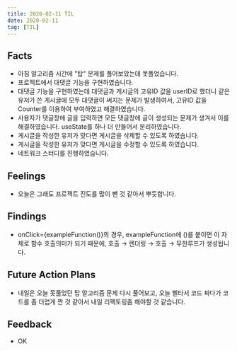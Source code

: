```yaml
---
title: 2020-02-11 TIL
date: 2020-02-11
tag: [TIL]
---
```


## Facts

- 아침 알고리즘 시간에 "탑" 문제를 풀어보았는데 못풀었습니다.
- 프로젝트에서 대댓글 기능을 구현하였습니다.
- 대댓글 기능을 구현하였는데 대댓글과 게시글의 고유ID 값을 userID로 했더니 같은 유저가 쓴 게시글에 모두 대댓글이 써지는 문제가 발생하여서, 고유ID 값을 Counter를 이용하여 부여하였고 해결하였습니다.
- 사용자가 댓글창에 글을 입력하면 모든 댓글창에 글이 생성되는 문제가 생겨서 이를 해결하였습니다. useState를 하나 더 만들어서 분리하였습니다.
- 게시글을 작성한 유저가 맞다면 게시글을 삭제할 수 있도록 하였습니다.
- 게시글을 작성한 유저가 맞다면 게시글을 수정할 수 있도록 하였습니다.
- 네트워크 스터디를 진행하였습니다.

## Feelings

- 오늘은 그래도 프로젝트 진도를 많이 뺀 것 같아서 뿌듯합니다.

## Findings

- onClick={exampleFunction()}의 경우, exampleFunction에 ()를 붙이면 이 자체로 함수 호출의미가 되기 때문에, 호출 → 렌더링 → 호출 → 무한루프가 생성됩니다.

## Future Action Plans

- 내일은 오늘 못풀었던 탑 알고리즘 문제 다시 풀어보고, 오늘 삘타서 코드 짜다가 코드를 좀 더럽게 짠 것 같아서 내일 리펙토링좀 해야할 것 같습니다.

## Feedback

- OK
